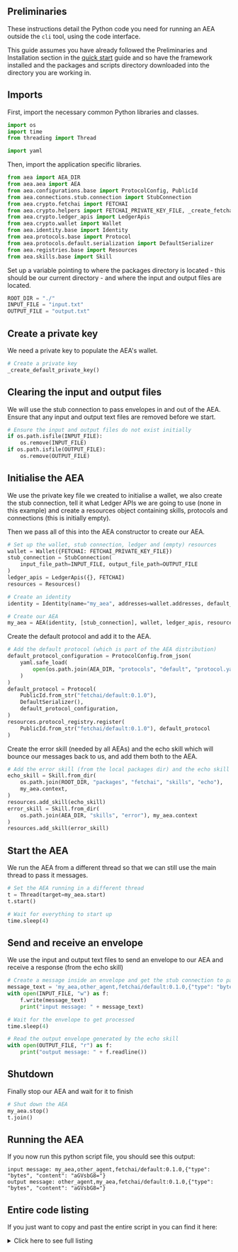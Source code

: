 ## Preliminaries

These instructions detail the Python code you need for running an AEA outside the `cli` tool, using the code interface. 

  
This guide assumes you have already followed the Preliminaries and Installation section in the [quick start](quickstart.md) guide and so have the framework installed and the packages and scripts directory downloaded into the directory you are working in.


## Imports

First, import the necessary common Python libraries and classes.

``` python
import os
import time
from threading import Thread

import yaml
```

Then, import the application specific libraries.

``` python
from aea import AEA_DIR
from aea.aea import AEA
from aea.configurations.base import ProtocolConfig, PublicId
from aea.connections.stub.connection import StubConnection
from aea.crypto.fetchai import FETCHAI
from aea.crypto.helpers import FETCHAI_PRIVATE_KEY_FILE, _create_fetchai_private_key
from aea.crypto.ledger_apis import LedgerApis
from aea.crypto.wallet import Wallet
from aea.identity.base import Identity
from aea.protocols.base import Protocol
from aea.protocols.default.serialization import DefaultSerializer
from aea.registries.base import Resources
from aea.skills.base import Skill
```

Set up a variable pointing to where the packages directory is located - this should be our current directory - and where the input and output files are located.
``` python
ROOT_DIR = "./"
INPUT_FILE = "input.txt"
OUTPUT_FILE = "output.txt"
```

## Create a private key
We need a private key to populate the AEA's wallet.
``` python
# Create a private key
_create_default_private_key()
```

## Clearing the input and output files
We will use the stub connection to pass envelopes in and out of the AEA. Ensure that any input and output text files are removed before we start.
``` python
# Ensure the input and output files do not exist initially
if os.path.isfile(INPUT_FILE):
    os.remove(INPUT_FILE)
if os.path.isfile(OUTPUT_FILE):
    os.remove(OUTPUT_FILE)
```

## Initialise the AEA
We use the private key file we created to initialise a wallet, we also create the stub connection, tell it what Ledger APIs we are going to use (none in this example) and create a resources object containing skills, protocols and connections (this is initially empty). 

Then we pass all of this into the AEA constructor to create our AEA.
``` python
# Set up the wallet, stub connection, ledger and (empty) resources
wallet = Wallet({FETCHAI: FETCHAI_PRIVATE_KEY_FILE})
stub_connection = StubConnection(
    input_file_path=INPUT_FILE, output_file_path=OUTPUT_FILE
)
ledger_apis = LedgerApis({}, FETCHAI)
resources = Resources()

# Create an identity
identity = Identity(name="my_aea", addresses=wallet.addresses, default_address_key=FETCHAI)

# Create our AEA
my_aea = AEA(identity, [stub_connection], wallet, ledger_apis, resources)
```

Create the default protocol and add it to the AEA.
``` python
# Add the default protocol (which is part of the AEA distribution)
default_protocol_configuration = ProtocolConfig.from_json(
    yaml.safe_load(
        open(os.path.join(AEA_DIR, "protocols", "default", "protocol.yaml"))
    )
)
default_protocol = Protocol(
    PublicId.from_str("fetchai/default:0.1.0"),
    DefaultSerializer(),
    default_protocol_configuration,
)
resources.protocol_registry.register(
    PublicId.from_str("fetchai/default:0.1.0"), default_protocol
)
```

Create the error skill (needed by all AEAs) and the echo skill which will bounce our messages back to us, and add them both to the AEA.
``` python
# Add the error skill (from the local packages dir) and the echo skill (which is part of the AEA distribution)
echo_skill = Skill.from_dir(
    os.path.join(ROOT_DIR, "packages", "fetchai", "skills", "echo"),
    my_aea.context,
)
resources.add_skill(echo_skill)
error_skill = Skill.from_dir(
    os.path.join(AEA_DIR, "skills", "error"), my_aea.context
)
resources.add_skill(error_skill)
```

## Start the AEA
We run the AEA from a different thread so that we can still use the main thread to pass it messages.
``` python
# Set the AEA running in a different thread
t = Thread(target=my_aea.start)
t.start()

# Wait for everything to start up
time.sleep(4)
```

## Send and receive an envelope
We use the input and output text files to send an envelope to our AEA and receive a response (from the echo skill)
``` python
# Create a message inside an envelope and get the stub connection to pass it on to the echo skill
message_text = 'my_aea,other_agent,fetchai/default:0.1.0,{"type": "bytes", "content": "aGVsbG8="}'
with open(INPUT_FILE, "w") as f:
    f.write(message_text)
    print("input message: " + message_text)

# Wait for the envelope to get processed
time.sleep(4)

# Read the output envelope generated by the echo skill
with open(OUTPUT_FILE, "r") as f:
    print("output message: " + f.readline())
```

## Shutdown
Finally stop our AEA and wait for it to finish
``` python
# Shut down the AEA
my_aea.stop()
t.join()
```

## Running the AEA
If you now run this python script file, you should see this output:

    input message: my_aea,other_agent,fetchai/default:0.1.0,{"type": "bytes", "content": "aGVsbG8="}
    output message: other_agent,my_aea,fetchai/default:0.1.0,{"type": "bytes", "content": "aGVsbG8="}


## Entire code listing
If you just want to copy and past the entire script in you can find it here:

<details><summary>Click here to see full listing</summary>
<p>

```python
import os
import time
from threading import Thread

import yaml

from aea import AEA_DIR
from aea.aea import AEA
from aea.agent import Identity
from aea.configurations.base import ProtocolConfig, PublicId
from aea.connections.stub.connection import StubConnection
from aea.crypto.default import FETCHAI
from aea.crypto.helpers import FETCHAI_PRIVATE_KEY_FILE, _create_fetchai_private_key
from aea.crypto.ledger_apis import LedgerApis
from aea.crypto.wallet import Wallet
from aea.identity.base import Identity
from aea.protocols.base import Protocol
from aea.protocols.default.serialization import DefaultSerializer
from aea.registries.base import Resources
from aea.skills.base import Skill

ROOT_DIR = "./"
INPUT_FILE = "input.txt"
OUTPUT_FILE = "output.txt"


def run():
    # Create a private key
    _create_default_private_key()

    # Ensure the input and output files do not exist initially
    if os.path.isfile(INPUT_FILE):
        os.remove(INPUT_FILE)
    if os.path.isfile(OUTPUT_FILE):
        os.remove(OUTPUT_FILE)

    # set up the Wallet, stub connection, ledger and (empty) resources
    wallet = Wallet({FETCHAI: FETCHAI_PRIVATE_KEY_FILE})
    stub_connection = StubConnection(
        input_file_path=INPUT_FILE, output_file_path=OUTPUT_FILE
    )
    ledger_apis = LedgerApis({}, FETCHAI)
    resources = Resources()

    # Create an identity
    identity = Identity(name="my_aea", addresses=wallet.addresses, default_address_key=FETCHAI)

    # Create our AEA
    my_aea = AEA(identity, [stub_connection], wallet, ledger_apis, resources)

    # Add the default protocol (which is part of the AEA distribution)
    default_protocol_configuration = ProtocolConfig.from_json(
        yaml.safe_load(
            open(os.path.join(AEA_DIR, "protocols", "default", "protocol.yaml"))
        )
    )
    default_protocol = Protocol(
        PublicId.from_str("fetchai/default:0.1.0"),
        DefaultSerializer(),
        default_protocol_configuration,
    )
    resources.protocol_registry.register(
        PublicId.from_str("fetchai/default:0.1.0"), default_protocol
    )

    # Add the error skill (from the local packages dir) and the echo skill (which is part of the AEA distribution)
    echo_skill = Skill.from_dir(
        os.path.join(ROOT_DIR, "packages", "fetchai", "skills", "echo"),
        my_aea.context,
    )
    resources.add_skill(echo_skill)
    error_skill = Skill.from_dir(
        os.path.join(AEA_DIR, "skills", "error"), my_aea.context
    )
    resources.add_skill(error_skill)

    # Set the AEA running in a different thread
    t = Thread(target=my_aea.start)
    t.start()

    # Wait for everything to start up
    time.sleep(4)

    # Create a message inside an envelope and get the stub connection to pass it on to the echo skill
    message_text = 'my_aea,other_agent,fetchai/default:0.1.0,{"type": "bytes", "content": "aGVsbG8="}'
    with open(INPUT_FILE, "w") as f:
        f.write(message_text)
        print("input message: " + message_text)

    # Wait for the envelope to get processed
    time.sleep(4)

    # Read the output envelope generated by the echo skill
    with open(OUTPUT_FILE, "r") as f:
        print("output message: " + f.readline())

    # Shut down the AEA
    my_aea.stop()
    t.join()
    t = None


if __name__ == "__main__":
    run()
```
</p>
</details>

<br />
